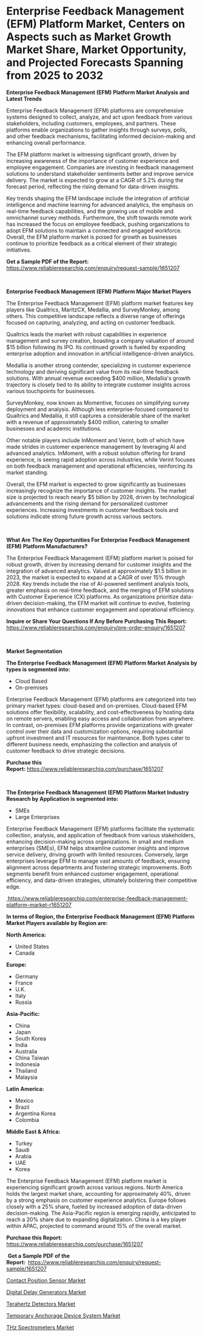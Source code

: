 <p><h1>Enterprise Feedback Management (EFM) Platform Market, Centers on Aspects such as Market Growth Market Share, Market Opportunity, and Projected Forecasts Spanning from 2025 to 2032</h1></p><p><strong>Enterprise Feedback Management (EFM) Platform Market Analysis and Latest Trends</strong></p>
<p><p>Enterprise Feedback Management (EFM) platforms are comprehensive systems designed to collect, analyze, and act upon feedback from various stakeholders, including customers, employees, and partners. These platforms enable organizations to gather insights through surveys, polls, and other feedback mechanisms, facilitating informed decision-making and enhancing overall performance.</p><p>The EFM platform market is witnessing significant growth, driven by increasing awareness of the importance of customer experience and employee engagement. Companies are investing in feedback management solutions to understand stakeholder sentiments better and improve service delivery. The market is expected to grow at a CAGR of 5.2% during the forecast period, reflecting the rising demand for data-driven insights.</p><p>Key trends shaping the EFM landscape include the integration of artificial intelligence and machine learning for advanced analytics, the emphasis on real-time feedback capabilities, and the growing use of mobile and omnichannel survey methods. Furthermore, the shift towards remote work has increased the focus on employee feedback, pushing organizations to adopt EFM solutions to maintain a connected and engaged workforce. Overall, the EFM platform market is poised for growth as businesses continue to prioritize feedback as a critical element of their strategic initiatives.</p></p>
<p><strong>Get a Sample PDF of the Report:&nbsp;</strong> <a href="https://www.reliableresearchiq.com/enquiry/request-sample/1651207?utm_campaign=2840&utm_medium=2&utm_source=Github&utm_content=ia&utm_term=23032025&utm_id=enterprise-feedback-management-efm-platform">https://www.reliableresearchiq.com/enquiry/request-sample/1651207</a></p>
<p>&nbsp;</p>
<p><strong>Enterprise Feedback Management (EFM) Platform Major Market Players</strong></p>
<p><p>The Enterprise Feedback Management (EFM) platform market features key players like Qualtrics, MaritzCX, Medallia, and SurveyMonkey, among others. This competitive landscape reflects a diverse range of offerings focused on capturing, analyzing, and acting on customer feedback.</p><p>Qualtrics leads the market with robust capabilities in experience management and survey creation, boasting a company valuation of around $15 billion following its IPO. Its continued growth is fueled by expanding enterprise adoption and innovation in artificial intelligence-driven analytics. </p><p>Medallia is another strong contender, specializing in customer experience technology and deriving significant value from its real-time feedback solutions. With annual revenue exceeding $400 million, Medallia's growth trajectory is closely tied to its ability to integrate customer insights across various touchpoints for businesses.</p><p>SurveyMonkey, now known as Momentive, focuses on simplifying survey deployment and analysis. Although less enterprise-focused compared to Qualtrics and Medallia, it still captures a considerable share of the market with a revenue of approximately $400 million, catering to smaller businesses and academic institutions.</p><p>Other notable players include InMoment and Verint, both of which have made strides in customer experience management by leveraging AI and advanced analytics. InMoment, with a robust solution offering for brand experience, is seeing rapid adoption across industries, while Verint focuses on both feedback management and operational efficiencies, reinforcing its market standing.</p><p>Overall, the EFM market is expected to grow significantly as businesses increasingly recognize the importance of customer insights. The market size is projected to reach nearly $5 billion by 2026, driven by technological advancements and the rising demand for personalized customer experiences. Increasing investments in customer feedback tools and solutions indicate strong future growth across various sectors.</p></p>
<p>&nbsp;</p>
<p><strong>What Are The Key Opportunities For Enterprise Feedback Management (EFM) Platform Manufacturers?</strong></p>
<p><p>The Enterprise Feedback Management (EFM) platform market is poised for robust growth, driven by increasing demand for customer insights and the integration of advanced analytics. Valued at approximately $1.5 billion in 2023, the market is expected to expand at a CAGR of over 15% through 2028. Key trends include the rise of AI-powered sentiment analysis tools, greater emphasis on real-time feedback, and the merging of EFM solutions with Customer Experience (CX) platforms. As organizations prioritize data-driven decision-making, the EFM market will continue to evolve, fostering innovations that enhance customer engagement and operational efficiency.</p></p>
<p><strong>Inquire or Share Your Questions If Any Before Purchasing This Report:</strong> <a href="https://www.reliableresearchiq.com/enquiry/pre-order-enquiry/1651207?utm_campaign=2840&utm_medium=2&utm_source=Github&utm_content=ia&utm_term=23032025&utm_id=enterprise-feedback-management-efm-platform">https://www.reliableresearchiq.com/enquiry/pre-order-enquiry/1651207</a></p>
<p>&nbsp;</p>
<p><strong>Market Segmentation</strong></p>
<p><strong>The Enterprise Feedback Management (EFM) Platform Market Analysis by types is segmented into:</strong></p>
<p><ul><li>Cloud Based</li><li>On-premises</li></ul></p>
<p><p>Enterprise Feedback Management (EFM) platforms are categorized into two primary market types: cloud-based and on-premises. Cloud-based EFM solutions offer flexibility, scalability, and cost-effectiveness by hosting data on remote servers, enabling easy access and collaboration from anywhere. In contrast, on-premises EFM platforms provide organizations with greater control over their data and customization options, requiring substantial upfront investment and IT resources for maintenance. Both types cater to different business needs, emphasizing the collection and analysis of customer feedback to drive strategic decisions.</p></p>
<p><strong>Purchase this Report:&nbsp;</strong><a href="https://www.reliableresearchiq.com/purchase/1651207?utm_campaign=2840&utm_medium=2&utm_source=Github&utm_content=ia&utm_term=23032025&utm_id=enterprise-feedback-management-efm-platform">https://www.reliableresearchiq.com/purchase/1651207</a></p>
<p>&nbsp;</p>
<p><strong>The Enterprise Feedback Management (EFM) Platform Market Industry Research by Application is segmented into:</strong></p>
<p><ul><li>SMEs</li><li>Large Enterprises</li></ul></p>
<p><p>Enterprise Feedback Management (EFM) platforms facilitate the systematic collection, analysis, and application of feedback from various stakeholders, enhancing decision-making across organizations. In small and medium enterprises (SMEs), EFM helps streamline customer insights and improve service delivery, driving growth with limited resources. Conversely, large enterprises leverage EFM to manage vast amounts of feedback, ensuring alignment across departments and fostering strategic improvements. Both segments benefit from enhanced customer engagement, operational efficiency, and data-driven strategies, ultimately bolstering their competitive edge.</p></p>
<p><a href="https://www.reliableresearchiq.com/enterprise-feedback-management-platform-market-r1651207?utm_campaign=2840&utm_medium=2&utm_source=Github&utm_content=ia&utm_term=23032025&utm_id=enterprise-feedback-management-efm-platform">&nbsp;https://www.reliableresearchiq.com/enterprise-feedback-management-platform-market-r1651207</a></p>
<p><strong>In terms of Region, the Enterprise Feedback Management (EFM) Platform Market Players available by Region are:</strong></p>
<p>
    <p> <strong> North America: </strong>
        <ul>
            <li>United States</li>
            <li>Canada</li>
        </ul>
        </p> 
    <p> <strong> Europe: </strong>
        <ul>
            <li>Germany</li>
            <li>France</li>
            <li>U.K.</li>
            <li>Italy</li>
            <li>Russia</li>
        </ul>
        </p> 
    <p> <strong> Asia-Pacific: </strong>
        <ul>
            <li>China</li>
            <li>Japan</li>
            <li>South Korea</li>
            <li>India</li>
            <li>Australia</li>
            <li>China Taiwan</li>
            <li>Indonesia</li>
            <li>Thailand</li>
            <li>Malaysia</li>
        </ul>
        </p> 
    <p> <strong> Latin America: </strong>
        <ul>
            <li>Mexico</li>
            <li>Brazil</li>
            <li>Argentina Korea</li>
            <li>Colombia</li>
        </ul>
        </p> 
    <p> <strong> Middle East & Africa: </strong>
        <ul>
            <li>Turkey</li>
            <li>Saudi</li>
            <li>Arabia</li>
            <li>UAE</li>
            <li>Korea</li>
        </ul>
    </p>
    </p>
<p><p>The Enterprise Feedback Management (EFM) platform market is experiencing significant growth across various regions. North America holds the largest market share, accounting for approximately 40%, driven by a strong emphasis on customer experience analytics. Europe follows closely with a 25% share, fueled by increased adoption of data-driven decision-making. The Asia-Pacific region is emerging rapidly, anticipated to reach a 20% share due to expanding digitalization. China is a key player within APAC, projected to command around 15% of the overall market.</p></p>
<p><strong>Purchase this Report: </strong><a href="https://www.reliableresearchiq.com/purchase/1651207?utm_campaign=2840&utm_medium=2&utm_source=Github&utm_content=ia&utm_term=23032025&utm_id=enterprise-feedback-management-efm-platform">https://www.reliableresearchiq.com/purchase/1651207</a></p>
<p>&nbsp;<strong>Get a Sample PDF of the Report:&nbsp;&nbsp;</strong><a href="https://www.reliableresearchiq.com/enquiry/request-sample/1651207?utm_campaign=2840&utm_medium=2&utm_source=Github&utm_content=ia&utm_term=23032025&utm_id=enterprise-feedback-management-efm-platform">https://www.reliableresearchiq.com/enquiry/request-sample/1651207</a></p>
<p><strong></strong></p>
<p><p><a href="https://www.linkedin.com/pulse/revenue-insights-contact-position-sensor-market-projected-yydrf?utm_campaign=2840&utm_medium=2&utm_source=Github&utm_content=ia&utm_term=23032025&utm_id=enterprise-feedback-management-efm-platform">Contact Position Sensor Market</a></p><p><a href="https://www.linkedin.com/pulse/exploring-digital-delay-generators-market-strategic-insights-qqmgf?utm_campaign=2840&utm_medium=2&utm_source=Github&utm_content=ia&utm_term=23032025&utm_id=enterprise-feedback-management-efm-platform">Digital Delay Generators Market</a></p><p><a href="https://www.linkedin.com/pulse/terahertz-detectors-market-size-revenue-analysis-cagr-96-from-5or9f?utm_campaign=2840&utm_medium=2&utm_source=Github&utm_content=ia&utm_term=23032025&utm_id=enterprise-feedback-management-efm-platform">Terahertz Detectors Market</a></p><p><a href="https://github.com/aidelndasse/Market-Research-Report-List-1/blob/main/temporary-anchorage-device-system-market.md?utm_campaign=2840&utm_medium=2&utm_source=Github&utm_content=ia&utm_term=23032025&utm_id=enterprise-feedback-management-efm-platform">Temporary Anchorage Device System Market</a></p><p><a href="https://www.linkedin.com/pulse/according-market-research-thz-spectrometers-size-svtdf?utm_campaign=2840&utm_medium=2&utm_source=Github&utm_content=ia&utm_term=23032025&utm_id=enterprise-feedback-management-efm-platform">THz Spectrometers Market</a></p></p>
